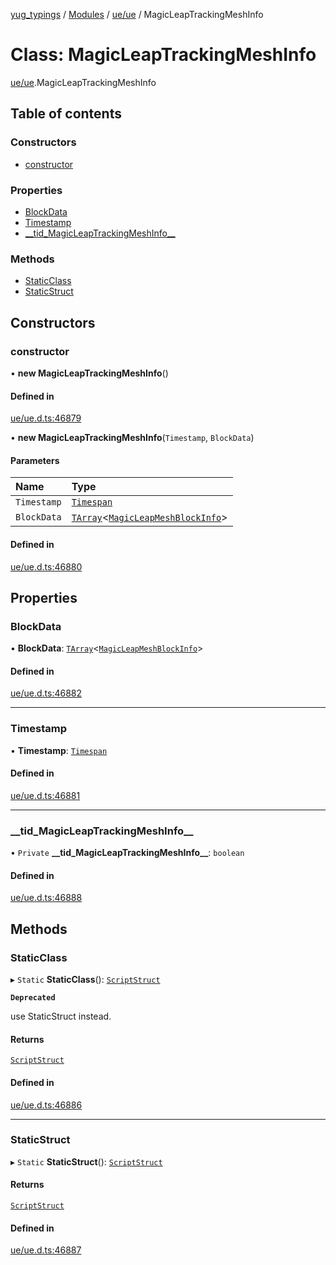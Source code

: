 [yug_typings](../README.md) / [Modules](../modules.md) / [ue/ue](../modules/ue_ue.md) / MagicLeapTrackingMeshInfo

# Class: MagicLeapTrackingMeshInfo

[ue/ue](../modules/ue_ue.md).MagicLeapTrackingMeshInfo

## Table of contents

### Constructors

- [constructor](ue_ue.MagicLeapTrackingMeshInfo.md#constructor)

### Properties

- [BlockData](ue_ue.MagicLeapTrackingMeshInfo.md#blockdata)
- [Timestamp](ue_ue.MagicLeapTrackingMeshInfo.md#timestamp)
- [\_\_tid\_MagicLeapTrackingMeshInfo\_\_](ue_ue.MagicLeapTrackingMeshInfo.md#__tid_magicleaptrackingmeshinfo__)

### Methods

- [StaticClass](ue_ue.MagicLeapTrackingMeshInfo.md#staticclass)
- [StaticStruct](ue_ue.MagicLeapTrackingMeshInfo.md#staticstruct)

## Constructors

### constructor

• **new MagicLeapTrackingMeshInfo**()

#### Defined in

[ue/ue.d.ts:46879](https://github.com/YugMetaverse/yug_typings/blob/25cad34/ue/ue.d.ts#L46879)

• **new MagicLeapTrackingMeshInfo**(`Timestamp`, `BlockData`)

#### Parameters

| Name | Type |
| :------ | :------ |
| `Timestamp` | [`Timespan`](ue_ue.Timespan.md) |
| `BlockData` | [`TArray`](../interfaces/ue_puerts.TArray.md)<[`MagicLeapMeshBlockInfo`](ue_ue.MagicLeapMeshBlockInfo.md)\> |

#### Defined in

[ue/ue.d.ts:46880](https://github.com/YugMetaverse/yug_typings/blob/25cad34/ue/ue.d.ts#L46880)

## Properties

### BlockData

• **BlockData**: [`TArray`](../interfaces/ue_puerts.TArray.md)<[`MagicLeapMeshBlockInfo`](ue_ue.MagicLeapMeshBlockInfo.md)\>

#### Defined in

[ue/ue.d.ts:46882](https://github.com/YugMetaverse/yug_typings/blob/25cad34/ue/ue.d.ts#L46882)

___

### Timestamp

• **Timestamp**: [`Timespan`](ue_ue.Timespan.md)

#### Defined in

[ue/ue.d.ts:46881](https://github.com/YugMetaverse/yug_typings/blob/25cad34/ue/ue.d.ts#L46881)

___

### \_\_tid\_MagicLeapTrackingMeshInfo\_\_

• `Private` **\_\_tid\_MagicLeapTrackingMeshInfo\_\_**: `boolean`

#### Defined in

[ue/ue.d.ts:46888](https://github.com/YugMetaverse/yug_typings/blob/25cad34/ue/ue.d.ts#L46888)

## Methods

### StaticClass

▸ `Static` **StaticClass**(): [`ScriptStruct`](ue_ue.ScriptStruct.md)

**`Deprecated`**

use StaticStruct instead.

#### Returns

[`ScriptStruct`](ue_ue.ScriptStruct.md)

#### Defined in

[ue/ue.d.ts:46886](https://github.com/YugMetaverse/yug_typings/blob/25cad34/ue/ue.d.ts#L46886)

___

### StaticStruct

▸ `Static` **StaticStruct**(): [`ScriptStruct`](ue_ue.ScriptStruct.md)

#### Returns

[`ScriptStruct`](ue_ue.ScriptStruct.md)

#### Defined in

[ue/ue.d.ts:46887](https://github.com/YugMetaverse/yug_typings/blob/25cad34/ue/ue.d.ts#L46887)
